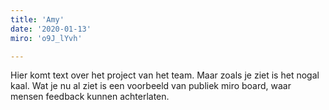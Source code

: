 ```yaml
---
title: 'Amy'
date: '2020-01-13'
miro: 'o9J_lYvh'

---
```


Hier komt text over het project van het team. Maar zoals je ziet is het nogal kaal. Wat je nu al ziet is een voorbeeld van publiek miro board, waar mensen feedback kunnen achterlaten.

